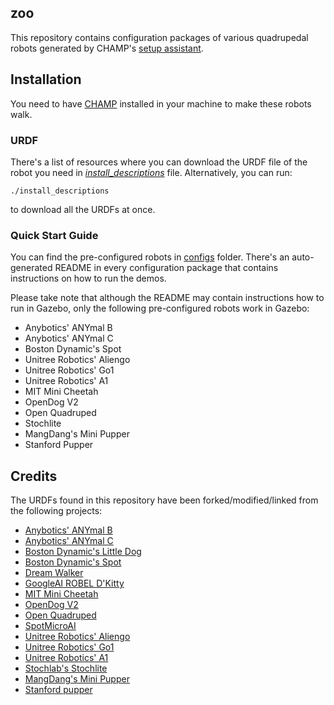 ## zoo

This repository contains configuration packages of various quadrupedal robots generated by CHAMP's [setup assistant](https://github.com/chvmp/champ_setup_assistant).

## Installation

You need to have [CHAMP](https://github.com/chvmp/champ) installed in your machine to make these robots walk.

### URDF

There's a list of resources where you can download the URDF file of the robot you need in _[install_descriptions](https://github.com/chvmp/robots/blob/master/install_descriptions)_ file. Alternatively, you can run:

    ./install_descriptions

to download all the URDFs at once.

### Quick Start Guide

You can find the pre-configured robots in [configs](https://github.com/chvmp/robots/tree/master/configs) folder. There's an auto-generated README in every configuration package that contains instructions on how to run the demos.

Please take note that although the README may contain instructions how to run in Gazebo, only the following pre-configured robots work in Gazebo:

- Anybotics' ANYmal B
- Anybotics' ANYmal C
- Boston Dynamic's Spot
- Unitree Robotics' Aliengo
- Unitree Robotics' Go1
- Unitree Robotics' A1
- MIT Mini Cheetah
- OpenDog V2
- Open Quadruped
- Stochlite
- MangDang's Mini Pupper
- Stanford Pupper

## Credits

The URDFs found in this repository have been forked/modified/linked from the following projects:

- [Anybotics' ANYmal B](https://github.com/ANYbotics/anymal_b_simple_description)
- [Anybotics' ANYmal C](https://github.com/ANYbotics/anymal_c_simple_description)
- [Boston Dynamic's Little Dog](https://github.com/RobotLocomotion/LittleDog)
- [Boston Dynamic's Spot](https://github.com/clearpathrobotics/spot_ros)
- [Dream Walker](https://github.com/Ohaginia/dream_walker)
- [GoogleAI ROBEL D'Kitty](https://github.com/google-research/robel-scenes)
- [MIT Mini Cheetah](https://github.com/chvmp/mini-cheetah-gazebo-urdf)
- [OpenDog V2](https://github.com/XRobots/openDogV2)
- [Open Quadruped](https://github.com/moribots/spot_mini_mini)
- [SpotMicroAI](https://gitlab.com/custom_robots/spotmicroai)
- [Unitree Robotics' Aliengo](https://github.com/unitreerobotics/unitree_ros)
- [Unitree Robotics' Go1](https://github.com/unitreerobotics/unitree_ros)
- [Unitree Robotics' A1](https://github.com/unitreerobotics/unitree_ros)
- [Stochlab's Stochlite](https://stochlab.github.io/)
- [MangDang's Mini Pupper](https://github.com/mangdangroboticsclub/mini_pupper_ros)
- [Stanford pupper](https://stanfordstudentrobotics.org/pupper)

